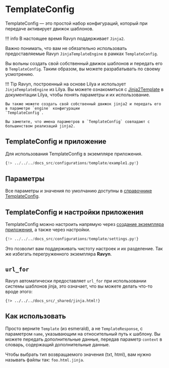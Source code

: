# TemplateConfig

TemplateConfig — это простой набор конфигураций, который при передаче активирует движок шаблонов.

!!! info
    В настоящее время Ravyn поддерживает `Jinja2`.

Важно понимать, что вам не обязательно использовать предоставляемые Ravyn `JinjaTemplateEngine`
в рамках `TemplateConfig`.

Вы вольны создать свой собственный движок шаблонов и передать его в `TemplateConfig`.
Таким образом, вы можете разрабатывать по своему усмотрению.

!!! Tip
    Ravyn, построенный на основе Lilya и использует `JinjaTemplateEngine` из Lilya.
    Вы можете ознакомиться с [Jinja2Template](https://www.lilya.dev/templates/#jinja2template)
    в документации Lilya, чтобы понять параметры и их использование.

    Вы также можете создать свой собственный движок jinja2 и передать его в параметре `engine` конфигурации
    `TemplateConfig`.

    Вы заметите, что имена параметров в `TemplateConfig` совпадают с большинством реализаций jinja2.

## TemplateConfig и приложение

Для использования TemplateConfig в экземпляре приложения.

```python hl_lines="4-5 9"
{!> ../../../docs_src/configurations/template/example1.py!}
```

## Параметры

Все параметры и значения по умолчанию доступны в [справочнике TemplateConfig](../references/configurations/template.md).

## TemplateConfig и настройки приложения

TemplateConfig можно настроить напрямую через [создание экземпляра приложения](#templateconfig-and-application), а также через настройки.

```python
{!> ../../../docs_src/configurations/template/settings.py!}
```

Это позволит вам поддерживать чистоту настроек и их разделение. Так же избегать перегруженного экземпляра **Ravyn**.

## `url_for`

Ravyn автоматически предоставляет `url_for` при использовании системы шаблонов jinja,
это означает, что вы можете делать что-то вроде этого:


```jinja
{!> ../../../docs_src/_shared/jinja.html!}
```

## Как использовать

Просто верните `Template` (из esmerald), а не `TemplateResponse`, с параметром `name`,
указывающим на относительный путь к шаблону.
Вы можете передать дополнительные данные, передав параметр `context` в словарь, содержащий дополнительные данные.

Чтобы выбрать тип возвращаемого значения (txt, html), вам нужно называть файлы так: `foo.html.jinja`.
